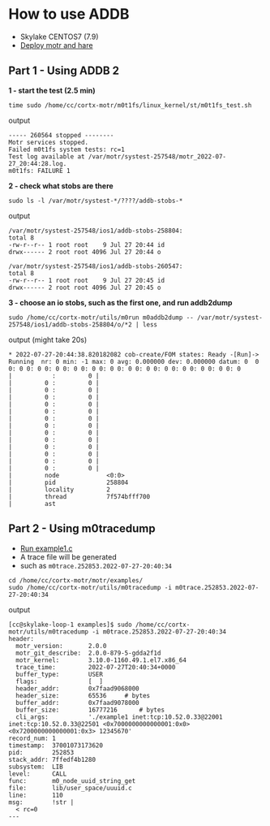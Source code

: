 # How to use ADDB
- Skylake CENTOS7 (7.9)
- [Deploy motr and hare](https://github.com/faradawn/tutorials/blob/main/linux/cortx/motr_guide.md)

## Part 1 - Using ADDB 2
**1 - start the test (2.5 min)**
```
time sudo /home/cc/cortx-motr/m0t1fs/linux_kernel/st/m0t1fs_test.sh
```

output
```
----- 260564 stopped --------
Motr services stopped.
Failed m0t1fs system tests: rc=1
Test log available at /var/motr/systest-257548/motr_2022-07-27_20:44:28.log.
m0t1fs: FAILURE 1
```

**2 - check what stobs are there**
```
sudo ls -l /var/motr/systest-*/????/addb-stobs-*
```

output
```
/var/motr/systest-257548/ios1/addb-stobs-258804:
total 8
-rw-r--r-- 1 root root    9 Jul 27 20:44 id
drwx------ 2 root root 4096 Jul 27 20:44 o

/var/motr/systest-257548/ios1/addb-stobs-260547:
total 8
-rw-r--r-- 1 root root    9 Jul 27 20:45 id
drwx------ 2 root root 4096 Jul 27 20:45 o
```


**3 - choose an io stobs, such as the first one, and run addb2dump**
```
sudo /home/cc/cortx-motr/utils/m0run m0addb2dump -- /var/motr/systest-257548/ios1/addb-stobs-258804/o/*2 | less
```

output (might take 20s)
```
* 2022-07-27-20:44:38.820182082 cob-create/FOM states: Ready -[Run]-> Running  nr: 0 min: -1 max: 0 avg: 0.000000 dev: 0.000000 datum: 0  0 0: 0 0: 0 0: 0 0: 0 0: 0 0: 0 0: 0 0: 0 0: 0 0: 0 0: 0 0: 0 0: 0
|           :         0 | 
|         0 :         0 | 
|         0 :         0 | 
|         0 :         0 | 
|         0 :         0 | 
|         0 :         0 | 
|         0 :         0 | 
|         0 :         0 | 
|         0 :         0 | 
|         0 :         0 | 
|         0 :         0 | 
|         0 :         0 | 
|         0 :         0 | 
|         0 :         0 | 
|         node             <0:0>
|         pid              258804
|         locality         2
|         thread           7f574bfff700
|         ast              
```

## Part 2 - Using m0tracedump
- [Run example1.c](https://github.com/faradawn/tutorials/blob/main/linux/cortx/motr_guide.md#part-5---running-example1c)
- A trace file will be generated
- such as `m0trace.252853.2022-07-27-20:40:34` 
```
cd /home/cc/cortx-motr/motr/examples/
sudo /home/cc/cortx-motr/utils/m0tracedump -i m0trace.252853.2022-07-27-20:40:34
```

output
```
[cc@skylake-loop-1 examples]$ sudo /home/cc/cortx-motr/utils/m0tracedump -i m0trace.252853.2022-07-27-20:40:34
header:
  motr_version:       2.0.0
  motr_git_describe:  2.0.0-879-5-gdda2f1d
  motr_kernel:        3.10.0-1160.49.1.el7.x86_64
  trace_time:         2022-07-27T20:40:34+0000
  buffer_type:        USER
  flags:              [  ]
  header_addr:        0x7faad9068000
  header_size:        65536		# bytes
  buffer_addr:        0x7faad9078000
  buffer_size:        16777216		# bytes
  cli_args:           './example1 inet:tcp:10.52.0.33@22001 inet:tcp:10.52.0.33@22501 <0x7000000000000001:0x0> <0x7200000000000001:0x3> 12345670'
record_num: 1
timestamp:  37001073173620
pid:        252853
stack_addr: 7ffedf4b1280
subsystem:  LIB
level:      CALL
func:       m0_node_uuid_string_get
file:       lib/user_space/uuuid.c
line:       110
msg:        !str |
  < rc=0
---
```


















